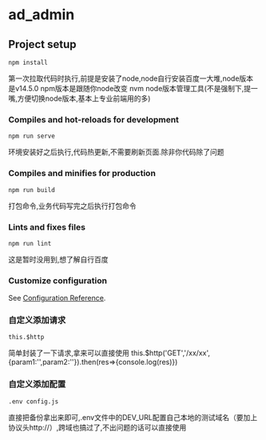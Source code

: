 # ad_admin

## Project setup
```
npm install
```
第一次拉取代码时执行,前提是安装了node,node自行安装百度一大堆,node版本是v14.5.0
npm版本是跟随你node改变
nvm node版本管理工具(不是强制下,提一嘴,方便切换node版本,基本上专业前端用的多)
### Compiles and hot-reloads for development
```
npm run serve
```
环境安装好之后执行,代码热更新,不需要刷新页面.除非你代码除了问题
### Compiles and minifies for production
```
npm run build
```
打包命令,业务代码写完之后执行打包命令
### Lints and fixes files
```
npm run lint
```
这是暂时没用到,想了解自行百度
### Customize configuration
See [Configuration Reference](https://cli.vuejs.org/config/).


### 自定义添加请求
``` 
this.$http
```
简单封装了一下请求,拿来可以直接使用
this.$http('GET','/xx/xx',{param1:'',param2:''}).then(res=>{console.log(res)})


### 自定义添加配置
```
.env config.js  
```
直接把备份拿出来即可,.env文件中的DEV_URL配置自己本地的测试域名（要加上协议头http://）,跨域也搞过了,不出问题的话可以直接使用